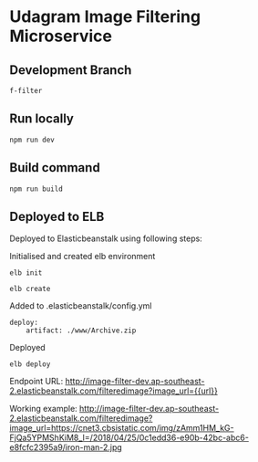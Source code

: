 # Udagram Image Filtering Microservice

## Development Branch

    f-filter

## Run locally

    npm run dev

## Build command

    npm run build

## Deployed to ELB
Deployed to Elasticbeanstalk using following steps:

Initialised and created elb environment

    elb init

    elb create

Added to .elasticbeanstalk/config.yml

    deploy:
        artifact: ./www/Archive.zip

Deployed

    elb deploy

Endpoint URL: http://image-filter-dev.ap-southeast-2.elasticbeanstalk.com/filteredimage?image_url={{url}}

Working example: http://image-filter-dev.ap-southeast-2.elasticbeanstalk.com/filteredimage?image_url=https://cnet3.cbsistatic.com/img/zAmm1HM_kG-FjQa5YPMShKiM8_I=/2018/04/25/0c1edd36-e90b-42bc-abc6-e8fcfc2395a9/iron-man-2.jpg
